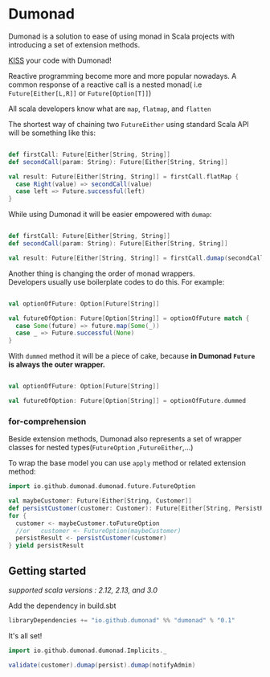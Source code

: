 # Dumonad

Dumonad is a solution to ease of using monad in Scala projects with introducing a set of extension methods.

[KISS](https://en.wikipedia.org/wiki/KISS_principle) your code with Dumonad!

Reactive programming become more and more popular nowadays. A common response of a reactive call is a nested monad(
i.e `Future[Either[L,R]]` or `Future[Option[T]]`)

All scala developers know what are `map`, `flatmap`, and `flatten`

The shortest way of chaining two `FutureEither` using standard Scala API will be something like this:

```scala

def firstCall: Future[Either[String, String]]
def secondCall(param: String): Future[Either[String, String]]

val result: Future[Either[String, String]] = firstCall.flatMap {
  case Right(value) => secondCall(value)
  case left => Future.successful(left)
}
```

While using Dumonad it will be easier empowered with `dumap`:

```scala

def firstCall: Future[Either[String, String]]
def secondCall(param: String): Future[Either[String, String]]

val result: Future[Either[String, String]] = firstCall.dumap(secondCall)
```

Another thing is changing the order of monad wrappers.  
Developers usually use boilerplate codes to do this. For example:

```scala

val optionOfFuture: Option[Future[String]]

val futureOfOption: Future[Option[String]] = optionOfFuture match {
  case Some(future) => future.map(Some(_))
  case _ => Future.successful(None)
}
```

With `dummed` method it will be a piece of cake, because **in Dumonad `Future` is always the outer wrapper.**

```scala

val optionOfFuture: Option[Future[String]]

val futureOfOption: Future[Option[String]] = optionOfFuture.dummed
```

### for-comprehension

Beside extension methods, Dumonad also represents a set of wrapper classes for nested types(`FutureOption`
,`FutureEither`,...)

To wrap the base model you can use `apply` method or related extension method:

```scala
import io.github.dumonad.dumonad.future.FutureOption

val maybeCustomer: Future[Either[String, Customer]] 
def persistCustomer(customer: Customer): Future[Either[String, PersistResult]]
for {
  customer <- maybeCustomer.toFutureOption
  //or   customer <- FutureOption(maybeCustomer)
  persistResult <- persistCustomer(customer)
} yield persistResult
```

## Getting started

_supported scala versions : 2.12, 2.13, and 3.0_

Add the dependency in build.sbt

```scala
libraryDependencies += "io.github.dumonad" %% "dumonad" % "0.1"
```

It's all set!

```scala
import io.github.dumonad.dumonad.Implicits._

validate(customer).dumap(persist).dumap(notifyAdmin)
```

